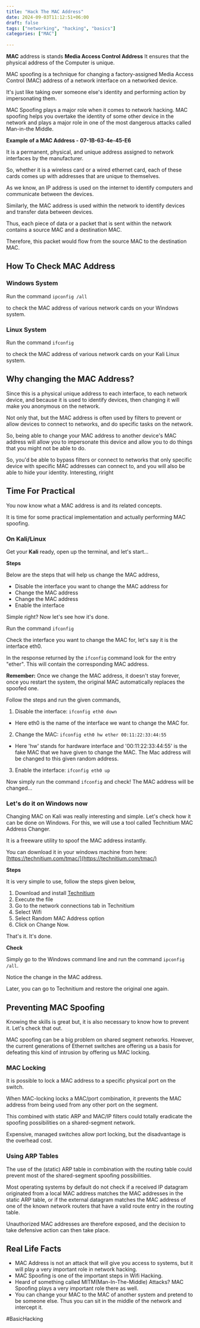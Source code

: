 ```yaml
---
title: "Hack The MAC Address"
date: 2024-09-03T11:12:51+06:00
draft: false
tags: ["networking", "hacking", "basics"]
categories: ["MAC"]
    
---
```


**MAC** address is stands **Media Access Control Address** It ensures that the physical address of the Computer is unique.

MAC spoofing is a technique for changing a factory-assigned Media Access Control (​MAC) address of a network interface on a networked device.

It's just like taking over someone else's identity and performing action by impersonating them.

MAC Spoofing plays a major role when it comes to network hacking. MAC spoofing helps you overtake the identity of some other device in the network and plays a major role in one of the most dangerous attacks called Man-in-the Middle.

**​Example of a MAC Address -**
**07-1B-63-4e-45-E6**

It is a permanent, physical, and unique address assigned to network interfaces by the manufacturer.

So, whether it is a wireless card or a wired ethernet card, each of these cards comes up with addresses that are unique to themselves.

As we know, an IP address is used on the internet to identify computers and communicate between the devices.

Similarly, the MAC address is used within the network to identify devices and transfer data between devices.

Thus, each piece of data or a packet that is sent within the network contains a source MAC and a destination MAC.

Therefore, this packet would flow from the source MAC to the destination MAC.

## How To Check MAC Address

### Windows System

​Run the command
`ipconfig /all`

to check the MAC address of various network cards on your Windows system.

### Linux System

​Run the command
`ifconfig`

to check the MAC address of various network cards on your Kali Linux system.

## Why changing the MAC Address?

Since this is a physical unique address to each interface, to each network device, and because it is used to identify devices, then changing it will make you anonymous on the network.

Not only that, but the MAC address is often used by filters to prevent or allow devices to connect to networks, and do specific tasks on the network.

So, being able to change your MAC address to another device's MAC address will allow you to impersonate this device and allow you to do things that you might not be able to do.

So, you'd be able to bypass filters or connect to networks that only specific device with specific MAC addresses can connect to, and you will also be able to hide your identity. Interesting, riright

## Time For Practical

You now know what a MAC address is and its related concepts.

It is time for some practical implementation and actually performing MAC spoofing.

### On Kali/Linux

​Get your ​**Kali​** ready, open up the terminal, and let's start...

**Steps**

Below are the steps that will help us change the MAC address,

- Disable the interface you want to change the MAC address for
- Change the MAC address
- Change the MAC address
- Enable the interface

Simple right? Now let's see how it's done.

Run the command
`ifconfig`

Check the interface you want to change the MAC for, let's say it is the interface eth0.

In the response returned by the `ifconfig` command look for the entry "ether". This will contain the corresponding MAC address.

**Remember:** Once we change the MAC address, it doesn't stay forever, once you restart the system, the original MAC automatically replaces the spoofed one.

Follow the steps and run the given commands,

1. Disable the interface: `ifconfig eth0 down`

- Here eth0 is the name of the interface we want to change the MAC for.

2. Change the MAC: `ifconfig eth0 hw ether 00:11:22:33:44:55`

- Here 'hw' stands for hardware interface and '00:11:22:33:44:55' is the fake MAC that we have given to change the MAC. The Mac address will be changed to this given random address.

3. Enable the interface: `ifconfig eth0 up`

Now simply run the command `ifconfig` and check! The MAC address will be changed...

### Let's do it on Windows now

Changing MAC on Kali was really interesting and simple. Let's check how it can be done on Windows. For this, we will use a tool called Technitium MAC Address Changer.

It is a freeware utility to spoof the MAC address instantly.

You can download it in your windows machine from here: [https://technitium.com/tmac/](https://technitium.com/tmac/)

**Steps**

It is very simple to use, follow the steps given below,

1. Download and install [Technitium](https://technitium.com/tmac/)
2. Execute the file
3. Go to the network connections tab in Technitium
4. Select Wifi
5. Select Random MAC Address option
6. Click on Change Now.

That's it. It's done.

**Check**

Simply go to the Windows command line and run the command `ipconfig /all`.

Notice the change in the MAC address.

Later, you can go to Technitium and restore the original one again.

## Preventing MAC Spoofing

Knowing the skills is great but, it is also necessary to know how to prevent it. Let's check that out.

MAC spoofing can be a big problem on shared segment networks. However, the current generations of Ethernet switches are offering us a basis for defeating this kind of intrusion by offering us MAC locking.

### MAC Locking

It is possible to lock a MAC address to a specific physical port on the switch.

When MAC-locking locks a MAC/port combination, it prevents the MAC address from being used from any other port on the segment.

This combined with static ARP and MAC/IP filters could totally eradicate the spoofing possibilities on a shared-segment network.

Expensive, managed switches allow port locking, but the disadvantage is the overhead cost.

### Using ARP Tables

The use of the (static) ARP table in combination with the routing table could prevent most of the shared-segment spoofing possibilities.

Most operating systems by default do not check if a received IP datagram originated from a local MAC address matches the MAC addresses in the static ARP table, or if the external datagram matches the MAC address of one of the known network routers that have a valid route entry in the routing table.

Unauthorized MAC addresses are therefore exposed, and the decision to take defensive action can then take place.

## Real Life Facts

- MAC Address is not an attack that will give you access to systems, but it will play a very important role in network hacking.
- MAC Spoofing is one of the important steps in Wifi Hacking.
- Heard of something called MITM(Man-In-The-Middle) Attacks? MAC Spoofing plays a very important role there as well.
- You can change your MAC to the MAC of another system and pretend to be someone else. Thus you can sit in the middle of the network and intercept it.

#BasicHacking